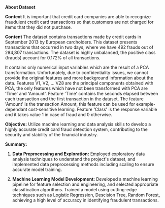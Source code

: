 **About Dataset**

**Context**
It is important that credit card companies are able to recognize fraudulent credit card transactions so that customers are not charged for items that they did not purchase.

**Content**
The dataset contains transactions made by credit cards in September 2013 by European cardholders.
This dataset presents transactions that occurred in two days, where we have 492 frauds out of 284,807 transactions. The dataset is highly unbalanced, the positive class (frauds) account for 0.172% of all transactions.

It contains only numerical input variables which are the result of a PCA transformation. Unfortunately, due to confidentiality issues, we cannot provide the original features and more background information about the data. Features V1, V2, … V28 are the principal components obtained with PCA, the only features which have not been transformed with PCA are 'Time' and 'Amount'. Feature 'Time' contains the seconds elapsed between each transaction and the first transaction in the dataset. The feature 'Amount' is the transaction Amount, this feature can be used for example-dependant cost-sensitive learning. Feature 'Class' is the response variable and it takes value 1 in case of fraud and 0 otherwise.

**Objective:**
Utilize machine learning and data analysis skills to develop a highly accurate credit card fraud detection system, contributing to the security and stability of the financial industry.

**Summary:**
1. **Data Preprocessing and Exploration:** Employed exploratory data analysis techniques to understand the project's dataset, and implemented data preprocessing methods including scaling to ensure accurate model training.

2. **Machine Learning Model Development:** Developed a machine learning pipeline for feature selection and engineering, and selected appropriate classification algorithms. Trained a model using cutting-edge techniques such as Logistic Regression, Descision Tree, Random Forest, achieving a high level of accuracy in identifying fraudulent transactions.

